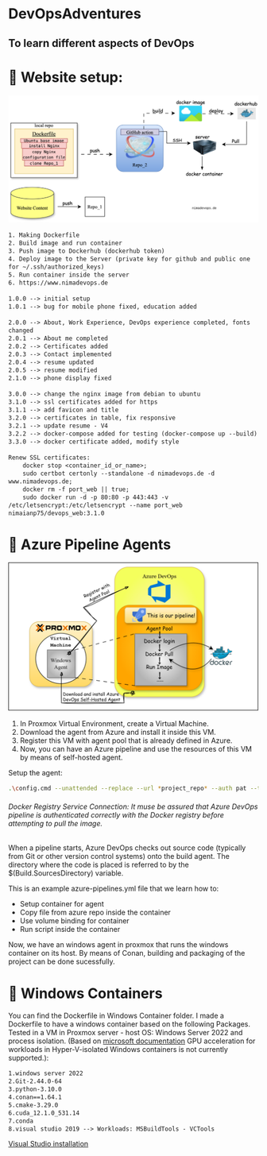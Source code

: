 # DevOpsAdventures
## To learn different aspects of DevOps

# &#128640; Website setup:
![Alt text](images/website_cycle.svg)

	1. Making Dockerfile
	2. Build image and run container
	3. Push image to Dockerhub (dockerhub token)
	4. Deploy image to the Server (private key for github and public one for ~/.ssh/authorized_keys)
	5. Run container inside the server
 	6. https://www.nimadevops.de

	1.0.0 --> initial setup
	1.0.1 --> bug for mobile phone fixed, education added

 	2.0.0 --> About, Work Experience, DevOps experience completed, fonts changed
	2.0.1 --> About me completed
	2.0.2 --> Certificates added
	2.0.3 --> Contact implemented
	2.0.4 --> resume updated
	2.0.5 --> resume modified
	2.1.0 --> phone display fixed

	3.0.0 --> change the nginx image from debian to ubuntu
	3.1.0 --> ssl certificates added for https
	3.1.1 --> add favicon and title
	3.2.0 --> certificates in table, fix responsive
	3.2.1 --> update resume - V4
	3.2.2 --> docker-compose added for testing (docker-compose up --build)
	3.3.0 --> docker certificate added, modify style

	Renew SSL certificates:
		docker stop <container_id_or_name>;
		sudo certbot certonly --standalone -d nimadevops.de -d www.nimadevops.de;
		docker rm -f port_web || true;
		sudo docker run -d -p 80:80 -p 443:443 -v /etc/letsencrypt:/etc/letsencrypt --name port_web nimaianp75/devops_web:3.1.0


# &#128640; Azure Pipeline Agents
![Alt text](images/azure_pipeline_agents.png)

1. In Proxmox Virtual Environment, create a Virtual Machine. 
2. Download the agent from Azure and install it inside this VM.
3. Register this VM with agent pool that is already defined in Azure.
4. Now, you can have an Azure pipeline and use the resources of this VM by means of self-hosted agent.


Setup the agent:

```bash
.\config.cmd --unattended --replace --url *project_repo* --auth pat --token *PAT* --pool *agent_pool_name* --agent *agent_name* --acceptTeeEula --runAsService --windowsLogonAccount *computer_name\Administrator* --windowsLogonPassword Administrator
```

###### Docker Registry Service Connection: It muse be assured that Azure DevOps pipeline is authenticated correctly with the Docker registry before attempting to pull the image.

When a pipeline starts, Azure DevOps checks out source code (typically from Git or other version control systems) onto the build agent. The directory where the code is placed is referred to by the $(Build.SourcesDirectory) variable.

This is an example azure-pipelines.yml file that we learn how to:

- Setup container for agent
- Copy file from azure repo inside the container
- Use volume binding for container
- Run script inside the container

Now, we have an windows agent in proxmox that runs the windows container on its host. By means of Conan, building and packaging of the project can be done sucessfully.
 
# &#128640; Windows Containers
You can find the Dockerfile in Windows Container folder.
I made a Dockerfile to have a windows container based on the following Packages. Tested in a VM in Proxmox server - host OS: Windows Server 2022 and process isolation. (Based on [microsoft documentation](https://learn.microsoft.com/en-us/virtualization/windowscontainers/deploy-containers/gpu-acceleration#requirements) GPU acceleration for workloads in Hyper-V-isolated Windows containers is not currently supported.):

	1.windows server 2022
	2.Git-2.44.0-64
	3.python-3.10.0
	4.conan==1.64.1
	5.cmake-3.29.0 
	6.cuda_12.1.0_531.14
	7.conda
	8.visual studio 2019 --> Workloads: MSBuildTools - VCTools

[Visual Studio installation](https://learn.microsoft.com/en-us/visualstudio/install/use-command-line-parameters-to-install-visual-studio?view=vs-2019)
